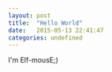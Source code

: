 ```yaml
---
layout: post
title:  "Hello World"
date:   2015-05-13 22:41:47
categories: undefined
---
```


I'm Elf-mousE;)
